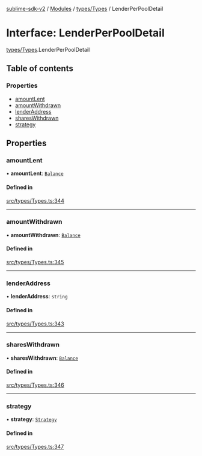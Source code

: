 [sublime-sdk-v2](../README.md) / [Modules](../modules.md) / [types/Types](../modules/types_Types.md) / LenderPerPoolDetail

# Interface: LenderPerPoolDetail

[types/Types](../modules/types_Types.md).LenderPerPoolDetail

## Table of contents

### Properties

- [amountLent](types_Types.LenderPerPoolDetail.md#amountlent)
- [amountWithdrawn](types_Types.LenderPerPoolDetail.md#amountwithdrawn)
- [lenderAddress](types_Types.LenderPerPoolDetail.md#lenderaddress)
- [sharesWithdrawn](types_Types.LenderPerPoolDetail.md#shareswithdrawn)
- [strategy](types_Types.LenderPerPoolDetail.md#strategy)

## Properties

### amountLent

• **amountLent**: [`Balance`](types_Types.Balance.md)

#### Defined in

[src/types/Types.ts:344](https://github.com/sublime-finance/sublime-sdk/blob/cbfce7e/src/types/Types.ts#L344)

___

### amountWithdrawn

• **amountWithdrawn**: [`Balance`](types_Types.Balance.md)

#### Defined in

[src/types/Types.ts:345](https://github.com/sublime-finance/sublime-sdk/blob/cbfce7e/src/types/Types.ts#L345)

___

### lenderAddress

• **lenderAddress**: `string`

#### Defined in

[src/types/Types.ts:343](https://github.com/sublime-finance/sublime-sdk/blob/cbfce7e/src/types/Types.ts#L343)

___

### sharesWithdrawn

• **sharesWithdrawn**: [`Balance`](types_Types.Balance.md)

#### Defined in

[src/types/Types.ts:346](https://github.com/sublime-finance/sublime-sdk/blob/cbfce7e/src/types/Types.ts#L346)

___

### strategy

• **strategy**: [`Strategy`](types_Types.Strategy.md)

#### Defined in

[src/types/Types.ts:347](https://github.com/sublime-finance/sublime-sdk/blob/cbfce7e/src/types/Types.ts#L347)
